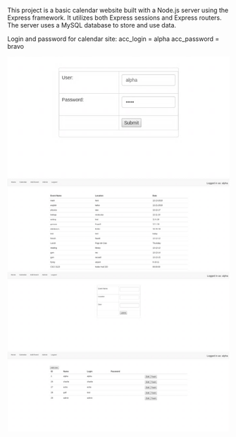 This project is a basic calendar website built with a Node.js server using
the Express framework. It utilizes both Express sessions and Express routers.
The server uses a MySQL database to store and use data.

Login and password for calendar site:
acc_login = alpha
acc_password = bravo

![alt text](express_photos/login.png)
![alt text](express_photos/calendar.png)
![alt text](express_photos/addEvent.png)
![alt text](express_photos/admin.png)
